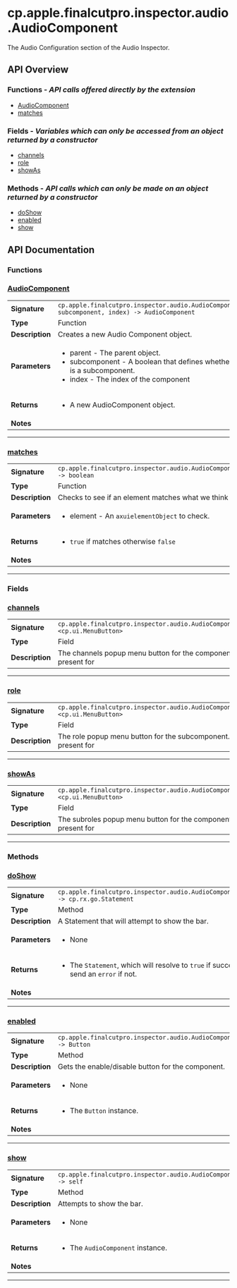# cp.apple.finalcutpro.inspector.audio.AudioComponent

The Audio Configuration section of the Audio Inspector.

## API Overview
### **Functions** - _API calls offered directly by the extension_
 * [AudioComponent](#audiocomponent)
 * [matches](#matches)

### **Fields** - _Variables which can only be accessed from an object returned by a constructor_
 * [channels](#channels)
 * [role](#role)
 * [showAs](#showas)

### **Methods** - _API calls which can only be made on an object returned by a constructor_
 * [doShow](#doshow)
 * [enabled](#enabled)
 * [show](#show)


## API Documentation

### Functions


### [AudioComponent](#audiocomponent)

|                                             |                                                                                     |
| --------------------------------------------|-------------------------------------------------------------------------------------|
| **Signature**                               | `cp.apple.finalcutpro.inspector.audio.AudioComponent(parent, subcomponent, index) -> AudioComponent`                                                                    |
| **Type**                                    | Function                                                                     |
| **Description**                             | Creates a new Audio Component object.                                                                     |
| **Parameters**                              | <ul><li>parent - The parent object.</li><li>subcomponent - A boolean that defines whether or not this is a subcomponent.</li><li>index - The index of the component</li></ul> |
| **Returns**                                 | <ul><li>A new AudioComponent object.</li></ul>          |
| **Notes**                                   | <ul></ul>                |

---

### [matches](#matches)

|                                             |                                                                                     |
| --------------------------------------------|-------------------------------------------------------------------------------------|
| **Signature**                               | `cp.apple.finalcutpro.inspector.audio.AudioComponent.matches(element) -> boolean`                                                                    |
| **Type**                                    | Function                                                                     |
| **Description**                             | Checks to see if an element matches what we think it should be.                                                                     |
| **Parameters**                              | <ul><li>element - An `axuielementObject` to check.</li></ul> |
| **Returns**                                 | <ul><li>`true` if matches otherwise `false`</li></ul>          |
| **Notes**                                   | <ul></ul>                |

---
### Fields


### [channels](#channels)

|                                             |                                                                                     |
| --------------------------------------------|-------------------------------------------------------------------------------------|
| **Signature**                               | `cp.apple.finalcutpro.inspector.audio.AudioComponent.channels <cp.ui.MenuButton>`                                                                    |
| **Type**                                    | Field                                                                     |
| **Description**                             | The channels popup menu button for the component. This only present for                                                                     |

---

### [role](#role)

|                                             |                                                                                     |
| --------------------------------------------|-------------------------------------------------------------------------------------|
| **Signature**                               | `cp.apple.finalcutpro.inspector.audio.AudioComponent.role <cp.ui.MenuButton>`                                                                    |
| **Type**                                    | Field                                                                     |
| **Description**                             | The role popup menu button for the subcomponent. Only present for                                                                     |

---

### [showAs](#showas)

|                                             |                                                                                     |
| --------------------------------------------|-------------------------------------------------------------------------------------|
| **Signature**                               | `cp.apple.finalcutpro.inspector.audio.AudioComponent.showAs <cp.ui.MenuButton>`                                                                    |
| **Type**                                    | Field                                                                     |
| **Description**                             | The subroles popup menu button for the component. Only present for                                                                     |

---
### Methods


### [doShow](#doshow)

|                                             |                                                                                     |
| --------------------------------------------|-------------------------------------------------------------------------------------|
| **Signature**                               | `cp.apple.finalcutpro.inspector.audio.AudioComponent:doShow() -> cp.rx.go.Statement`                                                                    |
| **Type**                                    | Method                                                                     |
| **Description**                             | A Statement that will attempt to show the bar.                                                                     |
| **Parameters**                              | <ul><li>None</li></ul> |
| **Returns**                                 | <ul><li>The `Statement`, which will resolve to `true` if successful, or send an `error` if not.</li></ul>          |
| **Notes**                                   | <ul></ul>                |

---

### [enabled](#enabled)

|                                             |                                                                                     |
| --------------------------------------------|-------------------------------------------------------------------------------------|
| **Signature**                               | `cp.apple.finalcutpro.inspector.audio.AudioComponent:enabled() -> Button`                                                                    |
| **Type**                                    | Method                                                                     |
| **Description**                             | Gets the enable/disable button for the component.                                                                     |
| **Parameters**                              | <ul><li>None</li></ul> |
| **Returns**                                 | <ul><li>The `Button` instance.</li></ul>          |
| **Notes**                                   | <ul></ul>                |

---

### [show](#show)

|                                             |                                                                                     |
| --------------------------------------------|-------------------------------------------------------------------------------------|
| **Signature**                               | `cp.apple.finalcutpro.inspector.audio.AudioComponent:show() -> self`                                                                    |
| **Type**                                    | Method                                                                     |
| **Description**                             | Attempts to show the bar.                                                                     |
| **Parameters**                              | <ul><li>None</li></ul> |
| **Returns**                                 | <ul><li>The `AudioComponent` instance.</li></ul>          |
| **Notes**                                   | <ul></ul>                |

---
